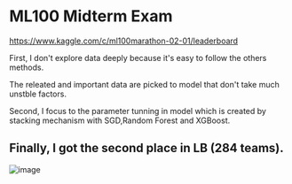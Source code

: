 # ML100 Midterm Exam

https://www.kaggle.com/c/ml100marathon-02-01/leaderboard

First, I don't explore data deeply because it's easy to follow the others methods.

The releated and important data are picked to model that don't take much unstble factors.

Second, I focus to the parameter tunning in model which is created by stacking mechanism with SGD,Random Forest and XGBoost.

## Finally, I got the second place in LB (284 teams). 

![image](https://i.imgur.com/ldaBAeG.png)
